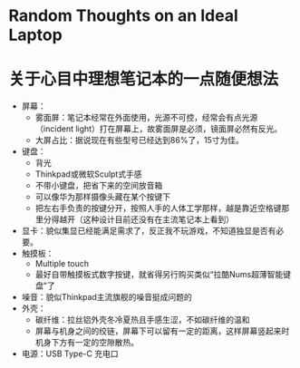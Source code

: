 # Random Thoughts on an Ideal Laptop 
# 关于心目中理想笔记本的一点随便想法

* 屏幕：
  * 雾面屏：笔记本经常在外面使用，光源不可控，经常会有点光源（incident light）打在屏幕上，故雾面屏是必须，镜面屏必然有反光。
  * 大屏占比：据说现在有些型号已经达到86%了，15寸为佳。
* 键盘：
  * 背光
  * Thinkpad或微软Sculpt式手感
  * 不带小键盘，把省下来的空间放音箱
  * 可以像华为那样摄像头藏在某个按键下
  * 把左右手负责的按键分开，按照人手的人体工学那样，越是靠近空格键那里分得越开（这种设计目前还没有在主流笔记本上看到）
* 显卡：貌似集显已经能满足需求了，反正我不玩游戏，不知道独显是否有必要。
* 触摸板：
  * Multiple touch
  * 最好自带触摸板式数字按键，就省得另行购买类似“拉酷Nums超薄智能键盘”了
* 噪音：貌似Thinkpad主流旗舰的噪音挺成问题的  
* 外壳：
  * 碳纤维：拉丝铝外壳冬冷夏热且手感生涩，不如碳纤维的温和
  * 屏幕与机身之间的绞链，屏幕下可以留有一定的距离，这样屏幕竖起来时机身下方有一定的空隙散热。
* 电源：USB Type-C 充电口
